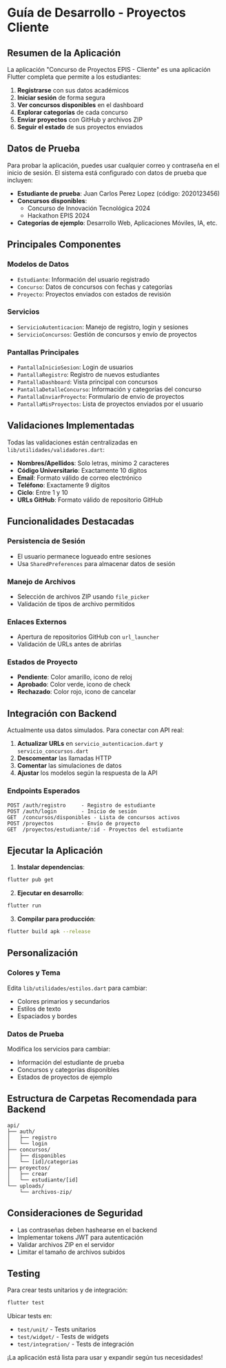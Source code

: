 # Guía de Desarrollo - Proyectos Cliente

## Resumen de la Aplicación

La aplicación "Concurso de Proyectos EPIS - Cliente" es una aplicación Flutter completa que permite a los estudiantes:

1. **Registrarse** con sus datos académicos
2. **Iniciar sesión** de forma segura
3. **Ver concursos disponibles** en el dashboard
4. **Explorar categorías** de cada concurso
5. **Enviar proyectos** con GitHub y archivos ZIP
6. **Seguir el estado** de sus proyectos enviados

## Datos de Prueba

Para probar la aplicación, puedes usar cualquier correo y contraseña en el inicio de sesión. El sistema está configurado con datos de prueba que incluyen:

- **Estudiante de prueba**: Juan Carlos Perez Lopez (código: 2020123456)
- **Concursos disponibles**: 
  - Concurso de Innovación Tecnológica 2024
  - Hackathon EPIS 2024
- **Categorías de ejemplo**: Desarrollo Web, Aplicaciones Móviles, IA, etc.

## Principales Componentes

### Modelos de Datos
- `Estudiante`: Información del usuario registrado
- `Concurso`: Datos de concursos con fechas y categorías
- `Proyecto`: Proyectos enviados con estados de revisión

### Servicios
- `ServicioAutenticacion`: Manejo de registro, login y sesiones
- `ServicioConcursos`: Gestión de concursos y envío de proyectos

### Pantallas Principales
- `PantallaInicioSesion`: Login de usuarios
- `PantallaRegistro`: Registro de nuevos estudiantes
- `PantallaDashboard`: Vista principal con concursos
- `PantallaDetalleConcurso`: Información y categorías del concurso
- `PantallaEnviarProyecto`: Formulario de envío de proyectos
- `PantallaMisProyectos`: Lista de proyectos enviados por el usuario

## Validaciones Implementadas

Todas las validaciones están centralizadas en `lib/utilidades/validadores.dart`:

- **Nombres/Apellidos**: Solo letras, mínimo 2 caracteres
- **Código Universitario**: Exactamente 10 dígitos
- **Email**: Formato válido de correo electrónico
- **Teléfono**: Exactamente 9 dígitos
- **Ciclo**: Entre 1 y 10
- **URLs GitHub**: Formato válido de repositorio GitHub

## Funcionalidades Destacadas

### Persistencia de Sesión
- El usuario permanece logueado entre sesiones
- Usa `SharedPreferences` para almacenar datos de sesión

### Manejo de Archivos
- Selección de archivos ZIP usando `file_picker`
- Validación de tipos de archivo permitidos

### Enlaces Externos
- Apertura de repositorios GitHub con `url_launcher`
- Validación de URLs antes de abrirlas

### Estados de Proyecto
- **Pendiente**: Color amarillo, icono de reloj
- **Aprobado**: Color verde, icono de check
- **Rechazado**: Color rojo, icono de cancelar

## Integración con Backend

Actualmente usa datos simulados. Para conectar con API real:

1. **Actualizar URLs** en `servicio_autenticacion.dart` y `servicio_concursos.dart`
2. **Descomentar** las llamadas HTTP
3. **Comentar** las simulaciones de datos
4. **Ajustar** los modelos según la respuesta de la API

### Endpoints Esperados

```
POST /auth/registro     - Registro de estudiante
POST /auth/login        - Inicio de sesión
GET  /concursos/disponibles - Lista de concursos activos
POST /proyectos         - Envío de proyecto
GET  /proyectos/estudiante/:id - Proyectos del estudiante
```

## Ejecutar la Aplicación

1. **Instalar dependencias**:
```bash
flutter pub get
```

2. **Ejecutar en desarrollo**:
```bash
flutter run
```

3. **Compilar para producción**:
```bash
flutter build apk --release
```

## Personalización

### Colores y Tema
Edita `lib/utilidades/estilos.dart` para cambiar:
- Colores primarios y secundarios
- Estilos de texto
- Espaciados y bordes

### Datos de Prueba
Modifica los servicios para cambiar:
- Información del estudiante de prueba
- Concursos y categorías disponibles
- Estados de proyectos de ejemplo

## Estructura de Carpetas Recomendada para Backend

```
api/
├── auth/
│   ├── registro
│   └── login
├── concursos/
│   ├── disponibles
│   └── [id]/categorias
├── proyectos/
│   ├── crear
│   └── estudiante/[id]
└── uploads/
    └── archivos-zip/
```

## Consideraciones de Seguridad

- Las contraseñas deben hashearse en el backend
- Implementar tokens JWT para autenticación
- Validar archivos ZIP en el servidor
- Limitar el tamaño de archivos subidos

## Testing

Para crear tests unitarios y de integración:

```bash
flutter test
```

Ubicar tests en:
- `test/unit/` - Tests unitarios
- `test/widget/` - Tests de widgets
- `test/integration/` - Tests de integración

¡La aplicación está lista para usar y expandir según tus necesidades!